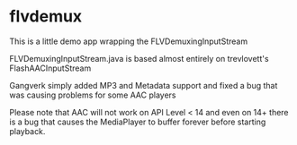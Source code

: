 flvdemux
========

This is a little demo app wrapping the FLVDemuxingInputStream

FLVDemuxingInputStream.java is based almost entirely on trevlovett's FlashAACInputStream

Gangverk simply added MP3 and Metadata support and fixed a bug that was causing problems for some AAC players

Please note that AAC will not work on API Level < 14 and even on 14+ there is a bug that causes the MediaPlayer to buffer forever before starting playback.
